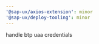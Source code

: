 ```yaml
---
'@sap-ux/axios-extension': minor
'@sap-ux/deploy-tooling': minor
---
```


handle btp uaa credentials
